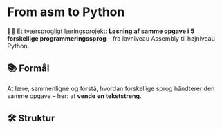 # From asm to Python

👨‍💻 Et tværsprogligt læringsprojekt:
**Løsning af samme opgave i 5 forskellige programmeringssprog** – fra lavniveau Assembly til højniveau Python.

## 📚 Formål
At lære, sammenligne og forstå, hvordan forskellige sprog håndterer den samme opgave – her: at **vende en tekststreng**.

## 🛠️ Struktur

